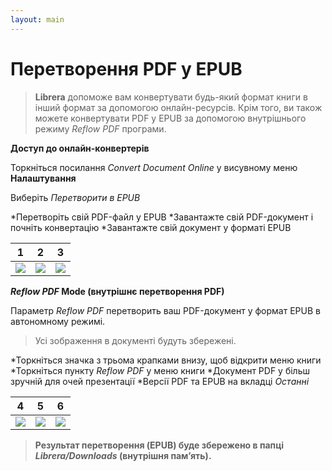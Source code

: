 ```yaml
---
layout: main
---
```


# Перетворення PDF у EPUB

> **Librera** допоможе вам конвертувати будь-який формат книги в інший формат за допомогою онлайн-ресурсів. Крім того, ви також можете конвертувати PDF у EPUB за допомогою внутрішнього режиму _Reflow PDF_ програми.

**Доступ до онлайн-конвертерів**

Торкніться посилання _Convert Document Online_ у висувному меню **Налаштування**

Виберіть _Перетворити в EPUB_

*Перетворіть свій PDF-файл у EPUB
*Завантажте свій PDF-документ і почніть конвертацію
*Завантажте свій документ у форматі EPUB

|1|2|3|
|-|-|-|
|![](1.png)|![](2.png)|![](3.png)|

**_Reflow PDF_ Mode (внутрішнє перетворення PDF)**

Параметр _Reflow PDF_ перетворить ваш PDF-документ у формат EPUB в автономному режимі.
> Усі зображення в документі будуть збережені.

*Торкніться значка з трьома крапками внизу, щоб відкрити меню книги
*Торкніться пункту _Reflow PDF_ у меню книги
*Документ PDF у більш зручній для очей презентації
*Версії PDF та EPUB на вкладці _Останні_

|4|5|6|
|-|-|-|
|![](4.png)|![](5.png)|![](6.png)|
> **Результат перетворення (EPUB) буде збережено в папці _Librera/Downloads_ (внутрішня пам’ять).**
